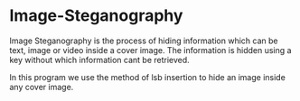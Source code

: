 # Image-Steganography
Image Steganography is the process of hiding information which can be text, image or video inside a cover image. 
The information is hidden using a key without which information cant be retrieved.

In this program we use the method of lsb insertion to hide an image inside any cover image.

